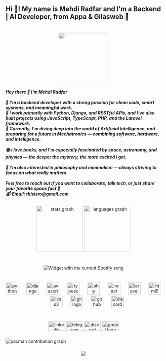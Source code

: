 <h2 align="left">Hi 👋! My name is Mehdi Radfar and I'm a Backend | AI Developer, from Appa & Gilasweb 🌠</h2>

###

<br clear="both">

<div align="center">
  <img height="160" src="https://media1.giphy.com/media/v1.Y2lkPTc5MGI3NjExM3RpMWp1OWZmejFraDN5cDN3Z2w2YXgxeXczbTNsdnBncHRtbjBsNSZlcD12MV9pbnRlcm5hbF9naWZfYnlfaWQmY3Q9Zw/KxbHmvL3MGcctzlfdX/giphy.gif"  />
</div>

###

<h5 align="left">Hey there 👋 I'm Mehdi Radfar<br><br>🚀 I'm a backend developer with a strong passion for clean code, smart systems, and meaningful work.<br>🧠 I work primarily with Python, Django, and RESTful APIs, and I've also built projects using JavaScript, TypeScript, PHP, and the Laravel framework.<br>🌌 Currently, I'm diving deep into the world of Artificial Intelligence, and preparing for a future in Mechatronics — combining software, hardware, and intelligence.<br><br>📚 I love books, and I'm especially fascinated by space, astronomy, and physics — the deeper the mystery, the more excited I get.<br><br>🧩 I'm also interested in philosophy and minimalism — always striving to focus on what really matters.<br><br>Feel free to reach out if you want to collaborate, talk tech, or just share your favorite space fact 🌠<br>📬 Email: thisisro@gmail.com</h5>

###

<div align="center">
  <img src="https://github-readme-stats.vercel.app/api?username=funlifew&hide_title=false&hide_rank=false&show_icons=true&include_all_commits=true&count_private=true&disable_animations=false&theme=dracula&locale=en&hide_border=false" height="150" alt="stats graph"  />
  <img src="https://github-readme-stats.vercel.app/api/top-langs?username=funlifew&locale=en&hide_title=false&layout=compact&card_width=320&langs_count=5&theme=dracula&hide_border=false" height="150" alt="languages graph"  />
</div>

###

<br clear="both">

<div align="center">
  <img src="https://thisis-rodya.ir/spotify/?theme=dark&scan=false&spin=true&rainbow=true" alt="Widget with the current Spotify song"  />
</div>

###

<br clear="both">

<div align="center">
  <img src="https://skillicons.dev/icons?i=py" height="40" alt="python logo"  />
  <img width="18" />
  <img src="https://skillicons.dev/icons?i=django" height="40" alt="django logo"  />
  <img width="18" />
  <img src="https://skillicons.dev/icons?i=js" height="40" alt="javascript logo"  />
  <img width="18" />
  <img src="https://skillicons.dev/icons?i=ts" height="40" alt="typescript logo"  />
  <img width="18" />
  <img src="https://skillicons.dev/icons?i=php" height="40" alt="php logo"  />
  <img width="18" />
  <img src="https://skillicons.dev/icons?i=react" height="40" alt="react logo"  />
  <img width="18" />
  <img src="https://skillicons.dev/icons?i=laravel" height="40" alt="laravel logo"  />
  <img width="18" />
  <img src="https://cdn.jsdelivr.net/gh/devicons/devicon/icons/html5/html5-original.svg" height="40" alt="html5 logo"  />
  <img width="18" />
  <img src="https://cdn.jsdelivr.net/gh/devicons/devicon/icons/css3/css3-original.svg" height="40" alt="css3 logo"  />
  <img width="18" />
  <img src="https://skillicons.dev/icons?i=git" height="40" alt="git logo"  />
  <img width="18" />
  <img src="https://skillicons.dev/icons?i=github" height="40" alt="github logo"  />
  <img width="18" />
  <img src="https://skillicons.dev/icons?i=discord" height="40" alt="discord logo"  />
</div>

###

<br clear="both">

<div align="center">
  <a href="https://www.linkedin.com/in/mehdi-radfar-a6b980226/" target="_blank">
    <img src="https://raw.githubusercontent.com/maurodesouza/profile-readme-generator/master/src/assets/icons/social/linkedin/default.svg" width="54" height="30" alt="linkedin logo"  />
  </a>
  <a href="https://t.me/mr_spock_in_starship" target="_blank">
    <img src="https://raw.githubusercontent.com/maurodesouza/profile-readme-generator/master/src/assets/icons/social/telegram/default.svg" width="54" height="30" alt="telegram logo"  />
  </a>
  <a href="funlifew" target="_blank">
    <img src="https://raw.githubusercontent.com/maurodesouza/profile-readme-generator/master/src/assets/icons/social/discord/default.svg" width="54" height="30" alt="discord logo"  />
  </a>
  <a href="mailto:metiii.py@gmail.com" target="_blank">
    <img src="https://raw.githubusercontent.com/maurodesouza/profile-readme-generator/master/src/assets/icons/social/gmail/default.svg" width="54" height="30" alt="gmail logo"  />
  </a>
</div>

###

<picture>
  <source media="(prefers-color-scheme: dark)" srcset="https://raw.githubusercontent.com/funlifew/funlifew/output/pacman-contribution-graph-dark.svg">
  <source media="(prefers-color-scheme: light)" srcset="https://raw.githubusercontent.com/funlifew/funlifew/output/pacman-contribution-graph.svg">
  <img alt="pacman contribution graph" src="https://raw.githubusercontent.com/funlifew/funlifew/output/pacman-contribution-graph.svg">
</picture>

###

<div align="center">
  <img src="https://profile-counter.glitch.me/funlifew/count.svg?"  />
</div>

###
